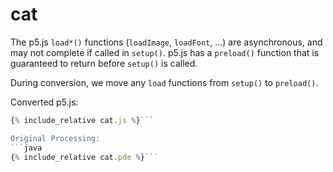 ---
---

<script src="../p5/p5.js"></script>
<script src="cat.js"></script>

# cat

The p5.js `load*()` functions (`loadImage`, `loadFont`, ...) are asynchronous,
and may not complete if called in `setup()`.  p5.js has a `preload()` function
that is guaranteed to return before `setup()` is called.  

During conversion, we move any `load` functions from `setup()` to `preload()`.


<main></main>

Converted p5.js:
```javascript
{% include_relative cat.js %}```

Original Processing:
```java
{% include_relative cat.pde %}```

